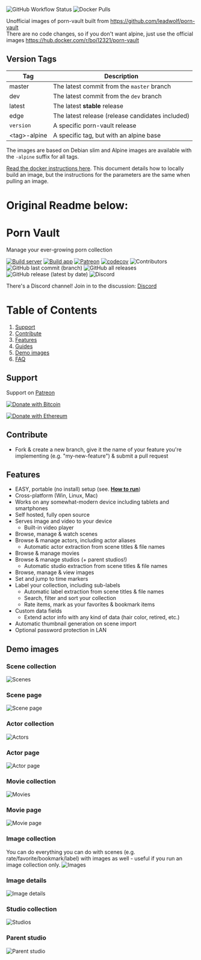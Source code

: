 ![GitHub Workflow Status](https://img.shields.io/github/workflow/status/leadwolf/porn-vault/Build%20Docker%20images?label=docker%20build)
![Docker Pulls](https://img.shields.io/docker/pulls/leadwolf/porn-vault)

Unofficial images of porn-vault built from https://github.com/leadwolf/porn-vault  
There are no code changes, so if you don't want alpine, just use the official images https://hub.docker.com/r/boi12321/porn-vault

## Version Tags

| Tag       | Description                                      |
| --------- | ------------------------------------------------ |
| master    | The latest commit from the `master` branch       |
| dev       | The latest commit from the `dev` branch          |
| latest    | The latest **stable** release                    |
| edge      | The latest release (release candidates included) |
| `version` | A specific porn-vault release                    |
| \<tag>-alpine      | A specific tag, but with an alpine base |

The images are based on Debian slim and Alpine images are available with the `-alpine` suffix for all tags.

[Read the docker instructions here](https://github.com/leadwolf/porn-vault/blob/dev/doc/docker.md). This document details how to locally build an image, but the instructions for the parameters are the same when pulling an image.

# Original Readme below:

# Porn Vault

Manage your ever-growing porn collection

[![Build server](https://github.com/porn-vault/porn-vault/actions/workflows/build-server.yml/badge.svg)](https://github.com/porn-vault/porn-vault/actions/workflows/build-server.yml)
[![Build app](https://github.com/porn-vault/porn-vault/actions/workflows/build-app.yml/badge.svg)](https://github.com/porn-vault/porn-vault/actions/workflows/build-app.yml)
[![Patreon](https://img.shields.io/badge/patreon-donate-orange.svg)](https://www.patreon.com/pornvault)
[![codecov](https://codecov.io/gh/porn-vault/porn-vault/branch/dev/graph/badge.svg?token=33C0ELH6GI)](https://codecov.io/gh/porn-vault/porn-vault)
![Contributors](https://img.shields.io/github/contributors/porn-vault/porn-vault)
![GitHub last commit (branch)](https://img.shields.io/github/last-commit/porn-vault/porn-vault/dev)
![GitHub all releases](https://img.shields.io/github/downloads/porn-vault/porn-vault/total?color=%234488ff)
![GitHub release (latest by date)](https://img.shields.io/github/v/release/porn-vault/porn-vault)
![Discord](https://img.shields.io/discord/652499331265331245)

There's a Discord channel! Join in to the discussion: [Discord](https://discord.gg/t499hxK)

# Table of Contents

1. [Support](#support)
2. [Contribute](#contribute)
3. [Features](#features)
4. [Guides](https://github.com/porn-vault/porn-vault/blob/dev/doc/guides.md)
5. [Demo images](#demo-images)
6. [FAQ](https://github.com/porn-vault/porn-vault/wiki/Frequently-Asked-Questions)

## Support

Support on [Patreon](https://www.patreon.com/pornvault)

[![Donate with Bitcoin](https://en.cryptobadges.io/badge/big/1Bw82zC5FnVtw93ZrcALQTeZBXgtVWH75n)](https://en.cryptobadges.io/donate/1Bw82zC5FnVtw93ZrcALQTeZBXgtVWH75n)

[![Donate with Ethereum](https://en.cryptobadges.io/badge/big/0x1138fb93fC9e3bAc3ab36949C2c806562bFDb621)](https://en.cryptobadges.io/donate/0x1138fb93fC9e3bAc3ab36949C2c806562bFDb621)

## Contribute

- Fork & create a new branch, give it the name of your feature you're implementing (e.g. "my-new-feature") & submit a pull request

## Features

- EASY, portable (no install) setup (see. [**How to run**](https://github.com/porn-vault/porn-vault/blob/dev/doc/guides.md#how-to-run))
- Cross-platform (Win, Linux, Mac)
- Works on any somewhat-modern device including tablets and smartphones
- Self hosted, fully open source
- Serves image and video to your device
  - Built-in video player
- Browse, manage & watch scenes
- Browse & manage actors, including actor aliases
  - Automatic actor extraction from scene titles & file names
- Browse & manage movies
- Browse & manage studios (+ parent studios!)
  - Automatic studio extraction from scene titles & file names
- Browse, manage & view images
- Set and jump to time markers
- Label your collection, including sub-labels
  - Automatic label extraction from scene titles & file names
  - Search, filter and sort your collection
  - Rate items, mark as your favorites & bookmark items
- Custom data fields
  - Extend actor info with any kind of data (hair color, retired, etc.)
- Automatic thumbnail generation on scene import
- Optional password protection in LAN

## Demo images

### Scene collection

![Scenes](https://raw.githubusercontent.com/porn-vault/porn-vault/dev/doc/img/scene_collection.jpg)

### Scene page

![Scene page](https://raw.githubusercontent.com/porn-vault/porn-vault/dev/doc/img/scene_details.jpg)

### Actor collection

![Actors](https://raw.githubusercontent.com/porn-vault/porn-vault/dev/doc/img/actor_collection.jpg)

### Actor page

![Actor page](https://raw.githubusercontent.com/porn-vault/porn-vault/dev/doc/img/actor_details.jpg)

### Movie collection

![Movies](https://raw.githubusercontent.com/porn-vault/porn-vault/dev/doc/img/movie_collection.jpg)

### Movie page

![Movie page](https://raw.githubusercontent.com/porn-vault/porn-vault/dev/doc/img/movie_details.jpg)

### Image collection

You can do everything you can do with scenes (e.g. rate/favorite/bookmark/label) with images as well - useful if you run an image collection only.
![Images](https://raw.githubusercontent.com/porn-vault/porn-vault/dev/doc/img/image_collection.jpg)

### Image details

![Image details](https://raw.githubusercontent.com/porn-vault/porn-vault/dev/doc/img/image_details.jpg)

### Studio collection

![Studios](https://raw.githubusercontent.com/porn-vault/porn-vault/dev/doc/img/studio_collection.jpg)

### Parent studio

![Parent studio](https://raw.githubusercontent.com/porn-vault/porn-vault/dev/doc/img/parent_studio.jpg)
